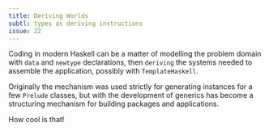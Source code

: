 ```yaml
---
title: Deriving Worlds
subtl: types as deriving instructions
issue: 22
---
```


Coding in modern Haskell can be a matter of modelling the problem domain with
`data` and `newtype` declarations, then `deriving` the systems needed to
assemble the application, possibly with `TemplateHaskell`.

Originally the mechanism was used strictly for generating instances for a few
`Prelude` classes, but with the development of generics has become a structuring
mechanism for building packages and applications.

How cool is that!

